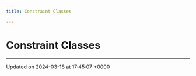 ```yaml
---
title: Constraint Classes

---
```


# Constraint Classes








-------------------------------

Updated on 2024-03-18 at 17:45:07 +0000